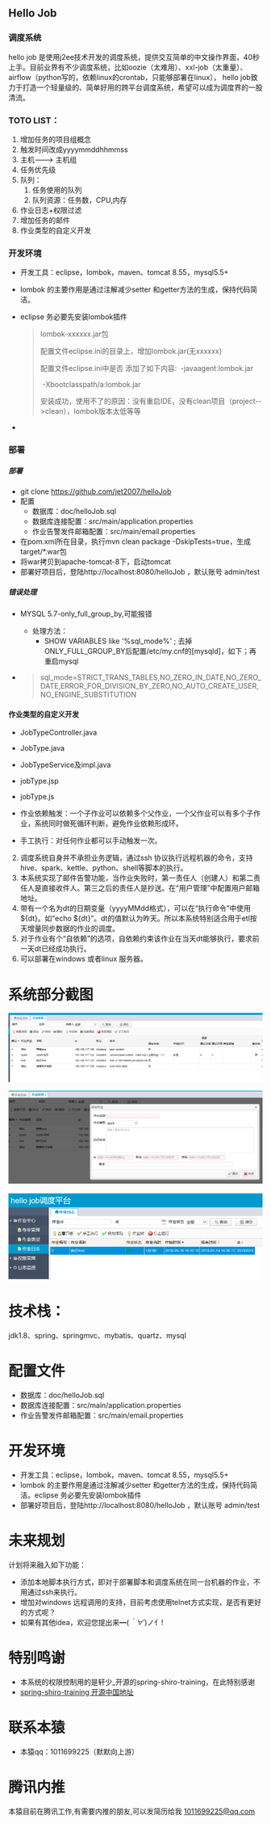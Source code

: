 ## Hello Job
### 调度系统
hello job 是使用j2ee技术开发的调度系统，提供交互简单的中文操作界面，40秒上手。目前业界有不少调度系统，比如oozie（太难用）、xxl-job（太重量）、airflow（python写的，依赖linux的crontab，只能够部署在linux）， hello job致力于打造一个轻量级的、简单好用的跨平台调度系统，希望可以成为调度界的一股清流。

### TOTO LIST：
1. 增加任务的项目组概念
2. 触发时间改成yyyymmddhhmmss
3. 主机---> 主机组
4. 任务优先级
5. 队列：
   1. 任务使用的队列
   2. 队列资源：任务数，CPU,内存
6. 作业日志+权限过滤
7. 增加任务的邮件
8. 作业类型的自定义开发





### 开发环境

- 开发工具：eclipse，lombok，maven、tomcat 8.55，mysql5.5+

- lombok 的主要作用是通过注解减少setter 和getter方法的生成，保持代码简洁。

- eclipse 务必要先安装lombok插件

  >  lombok-xxxxxx.jar包
  >
  > 配置文件eclipse.ini的目录上，增加lombok.jar(无xxxxxx)
  >
  > 配置文件eclipse.ini中是否 添加了如下内容: 
  > ​    -javaagent:lombok.jar 
  >
  > ​    -Xbootclasspath/a:lombok.jar 
  >
  > 安装成功，使用不了的原因：没有重启IDE，没有clean项目（project-->clean），lombok版本太低等等

- 



### 部署

##### 部署

- git clone https://github.com/jet2007/helloJob
- 配置
  - 数据库：doc/helloJob.sql
  - 数据库连接配置：src/main/application.properties
  - 作业告警发件邮箱配置：src/main/email.properties
- 在pom.xml所在目录，执行mvn clean package -DskipTests=true，生成target/*.war包
- 将war拷贝到apache-tomcat-8下，启动tomcat
- 部署好项目后，登陆http://localhost:8080/helloJob ，默认账号 admin/test



##### 错误处理

- MYSQL 5.7-only_full_group_by,可能报错

  - 处理方法： 
    -  SHOW VARIABLES like '%sql_mode%' ; 去掉ONLY_FULL_GROUP_BY后配置/etc/my.cnf的[mysqld]，如下；再重启mysql

- > sql_mode=STRICT_TRANS_TABLES,NO_ZERO_IN_DATE,NO_ZERO_DATE,ERROR_FOR_DIVISION_BY_ZERO,NO_AUTO_CREATE_USER,NO_ENGINE_SUBSTITUTION



#### 作业类型的自定义开发

* JobTypeController.java
* JobType.java
* JobTypeService及impl.java
* jobType.jsp
* jobType.js



* 作业依赖触发：一个子作业可以依赖多个父作业，一个父作业可以有多个子作业，系统同时做死循环判断，避免作业依赖形成环。
* 手工执行：对任何作业都可以手动触发一次。
2. 调度系统自身并不承担业务逻辑，通过ssh 协议执行远程机器的命令，支持hive、spark、kettle、python、shell等脚本的执行。
3. 本系统实现了邮件告警功能，当作业失败时，第一责任人（创建人）和第二责任人是直接收件人。第三之后的责任人是抄送。在“用户管理”中配置用户邮箱地址。
4. 带有一个名为dt的日期变量（yyyyMMdd格式），可以在“执行命令”中使用${dt}。如“echo ${dt}”。dt的值默认为昨天。所以本系统特别适合用于etl按天增量同步数据的作业的调度。
5. 对于作业有个“自依赖”的选项，自依赖约束该作业在当天dt能够执行，要求前一天dt已经成功执行。
6. 可以部署在windows 或者linux 服务器。

# 系统部分截图
![作业管理](https://github.com/iture123/helloJob/blob/dev/helloJob/doc/job.png)

![添加作业](https://github.com/iture123/helloJob/blob/dev/helloJob/doc/addJob.png)

![作业日志](https://github.com/iture123/helloJob/blob/dev/helloJob/doc/jobLog.png)

# 技术栈：
jdk1.8、spring、springmvc、mybatis、quartz、mysql

# 配置文件
* 数据库：doc/helloJob.sql
* 数据库连接配置：src/main/application.properties
* 作业告警发件邮箱配置：src/main/email.properties

# 开发环境
* 开发工具：eclipse，lombok，maven、tomcat 8.55，mysql5.5+
*  lombok 的主要作用是通过注解减少setter 和getter方法的生成，保持代码简洁。eclipse 务必要先安装lombok插件
*  部署好项目后，登陆http://localhost:8080/helloJob ，默认账号 admin/test

# 未来规划
计划将来融入如下功能：
* 添加本地脚本执行方式，即对于部署脚本和调度系统在同一台机器的作业，不用通过ssh来执行。
* 增加对windows 远程调用的支持，目前考虑使用telnet方式实现，是否有更好的方式呢？
* 如果有其他idea，欢迎您提出来━(*｀∀´*)ノ亻!

# 特别鸣谢
* 本系统的权限控制用的是轩少_开源的spring-shiro-training，在此特别感谢
* [ spring-shiro-training 开源中国地址 ](https://www.oschina.net/p/spring-shiro-training)

# 联系本猿
* 本猿qq：1011699225（默默向上游）

# 腾讯内推
本猿目前在腾讯工作,有需要内推的朋友,可以发简历给我 1011699225@qq.com
